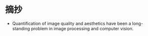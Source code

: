 # 摘抄

- Quantification of image quality and aesthetics have been a long-standing problem in image processing and computer vision.